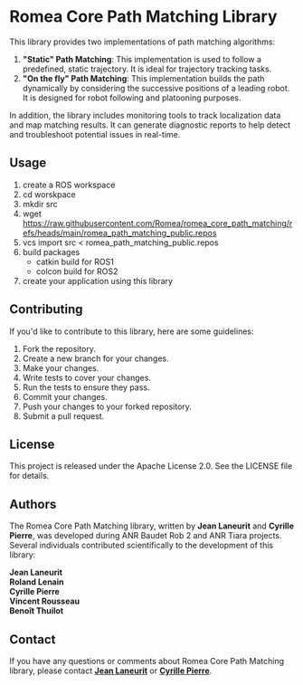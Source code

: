 # Romea Core Path Matching Library

This library provides two implementations of path matching algorithms:

1. **"Static" Path Matching**: This implementation is used to follow a predefined, static trajectory. It is ideal for trajectory tracking tasks.
2. **"On the fly" Path Matching**: This implementation builds the path dynamically by considering the successive positions of a leading robot. It is designed for robot following and platooning purposes.

In addition, the library includes monitoring tools to track localization data and map matching results. It can generate diagnostic reports to help detect and troubleshoot potential issues in real-time.

## **Usage**

1. create a ROS workspace
2. cd worskpace
3. mkdir src
4. wget https://raw.githubusercontent.com/Romea/romea_core_path_matching/refs/heads/main/romea_path_matching_public.repos
5. vcs import src < romea_path_matching_public.repos
6. build packages
   - catkin build for ROS1
   - colcon build for ROS2
7. create your application using this library

## **Contributing**

If you'd like to contribute to this library, here are some guidelines:

1. Fork the repository.
2. Create a new branch for your changes.
3. Make your changes.
4. Write tests to cover your changes.
5. Run the tests to ensure they pass.
6. Commit your changes.
7. Push your changes to your forked repository.
8. Submit a pull request.

## **License**

This project is released under the Apache License 2.0. See the LICENSE file for details.

## **Authors**

The Romea Core Path Matching library, written by **Jean Laneurit** and **Cyrille Pierre**, was developed during ANR Baudet Rob 2 and ANR Tiara projects. Several individuals contributed scientifically to the development of this library:

**Jean Laneurit**  
**Roland Lenain**  
**Cyrille Pierre**  
**Vincent Rousseau**  
**Benoît Thuilot**    

## **Contact**

If you have any questions or comments about Romea Core Path Matching library, please contact **[Jean Laneurit](mailto:jean.laneurit@inrae.fr)** or **[Cyrille Pierre](mailto:cyrille.pierre@inrae.fr)**.